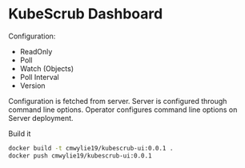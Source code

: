 # KubeScrub Dashboard

Configuration:

- ReadOnly
- Poll
- Watch (Objects)
- Poll Interval
- Version

Configuration is fetched from server.
Server is configured through command line options.
Operator configures command line options on Server deployment.


Build it 

```bash
docker build -t cmwylie19/kubescrub-ui:0.0.1 .
docker push cmwylie19/kubescrub-ui:0.0.1
```